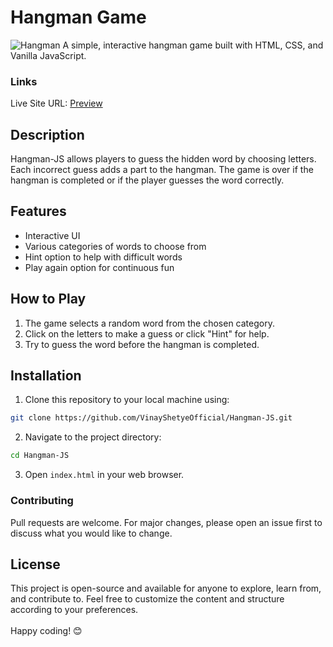 # Hangman Game
![Hangman](https://github.com/VinayShetyeOfficial/Hangman-JS/assets/100470361/24f6001a-215c-4ce0-a3dc-206222075831)
A simple, interactive hangman game built with HTML, CSS, and Vanilla JavaScript.

### Links
Live Site URL: [Preview](https://6641a3b0f1eb576963646516--bucolic-gelato-91fe35.netlify.app/)


## Description

Hangman-JS allows players to guess the hidden word by choosing letters. Each incorrect guess adds a part to the hangman. The game is over if the hangman is completed or if the player guesses the word correctly.

## Features

- Interactive UI
- Various categories of words to choose from
- Hint option to help with difficult words 
- Play again option for continuous fun

## How to Play

1. The game selects a random word from the chosen category.
2. Click on the letters to make a guess or click "Hint" for help.
3. Try to guess the word before the hangman is completed.


## Installation

1. Clone this repository to your local machine using:
  ```bash
  git clone https://github.com/VinayShetyeOfficial/Hangman-JS.git
  ```

2. Navigate to the project directory:
  ```bash
  cd Hangman-JS
  ```

3. Open `index.html` in your web browser.

### Contributing
Pull requests are welcome. For major changes, please open an issue first to discuss what you would like to change.

## License
This project is open-source and available for anyone to explore, learn from, and contribute to.
Feel free to customize the content and structure according to your preferences. <br><br> Happy coding! 😊
